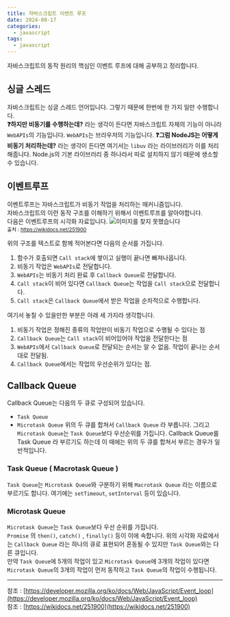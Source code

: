 ```yaml
---
title: 자바스크립트 이벤트 루프
date: 2024-08-17
categories:
  - javascript
tags:
  - javascript
---
```

자바스크립트의 동작 원리의 핵심인 이벤트 루프에 대해 공부하고 정리합니다.  

## 싱글 스레드
자바스크립트는 싱글 스레드 언어입니다. 그렇기 때문에 한번에 한 가지 일만 수행합니다.  
**❓하지만 비동기를 수행하는데?** 라는 생각이 든다면 자바스크립트 자체의 기능이 아니라 `WebAPIs`의 기능입니다. `WebAPIs`는 브라우저의 기능입니다.
**❓그럼 NodeJS는 어떻게 비동기 처리하는데?** 라는 생각이 든다면 여기서는 `libuv` 라는 라이브러리가 이를 처리해줍니다. Node.js의 기본 라이브러리 중 하나라서 따로 설치하지 않기 때문에 생소할 수 있습니다.

## 이벤트루프
이벤트루프는 자바스크립트가 비동기 작업을 처리하는 매커니즘입니다.  
자바스크립트의 이런 동작 구조를 이해하기 위해서 이벤트루프를 알아야합니다.  
다음은 이벤트루프의 시각화 자료입니다.
![이미지를 찾지 못했습니다](https://wsrv.nl/?url=https://blog.kakaocdn.net/dn/bEeJN4/btsabeBnUWX/exb9jS9LXWWW7oM1Yk832K/img.png)  
<small>출처 : https://wikidocs.net/251900</small>

위의 구조를 텍스트로 함께 적어본다면 다음의 순서를 가집니다. 
1. 함수가 호출되면 `Call stack`에 쌓이고 실행이 끝나면 빠져나옵니다.
2. 비동기 작업은 `WebAPIs`로 전달합니다. 
3. `WebAPIs`는 비동기 처리 완료 후 `Callback Queue`로 전달합니다.
4. `Call stack`이 비어 있다면 `Callback Queue`는 작업을 `Call stack`으로 전달합니다.
5. `Call stack`은 `Callback Queue`에서 받은 작업을 순차적으로 수행합니다.

여기서 놓칠 수 있을만한 부분은 아래 세 가지라 생각합니다. 
1. 비동기 작업은 정해진 종류의 작업만이 비동기 작업으로 수행될 수 있다는 점
2. `Callback Queue`는 `Call stack`이 비어있어야 작업을 전달한다는 점
3. `WebAPIs`에서 `Callback Queue`로 전달되는 순서는 알 수 없음. 작업이 끝나는 순서대로 전달됨.
4. `Callback Queue`에서는 작업의 우선순위가 있다는 점.

## Callback Queue
Callback Queue는 다음의 두 큐로 구성되어 있습니다.
- `Task Queue`
- `Microtask Queue`
위의 두 큐를 합쳐서 `Callback Queue` 라 부릅니다.  그리고 `Microtask Queue`는 `Task Queue`보다 우선순위를 가집니다.
Callback Queue를 Task Queue 라 부르기도 하는데 이 때에는 위의 두 큐를 합쳐서 부르는 경우가 일반적입니다.  

### Task Queue ( Macrotask Queue )
`Task Queue`는 `Microtask Queue`와 구분하기 위해 `Macrotask Queue` 라는 이름으로 부르기도 합니다. 여기에는 `setTimeout`, `setInterval` 등이 있습니다.
### Microtask Queue
`Microtask Queue`는 `Task Queue`보다 우선 순위를 가집니다.  
`Promise` 의 `then()`, `catch()` , `finally()` 등이 이에 속합니다.
위의 시각화 자료에서는 `Callback Queue` 라는 하나의 큐로 표현되어 혼동될 수 있지만 `Task Queue`와는 다른 큐입니다.  
만약 `Task Queue`에 5개의 작업이 있고 `Microtask Queue`에 3개의 작업이 있다면 `Microtask Queue`의 3개의 작업이 먼저 동작하고 `Task Queue`의 작업이 수행됩니다.

---
참조 : [https://developer.mozilla.org/ko/docs/Web/JavaScript/Event_loop](https://developer.mozilla.org/ko/docs/Web/JavaScript/Event_loop)  
참조 : [https://wikidocs.net/251900](https://wikidocs.net/251900)  